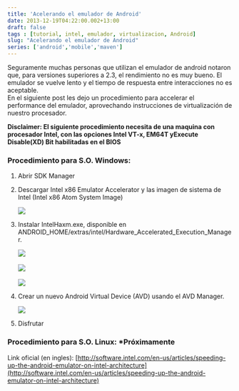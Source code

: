 ```yaml
---
title: 'Acelerando el emulador de Android'
date: 2013-12-19T04:22:00.002+13:00
draft: false
tags : [tutorial, intel, emulador, virtualizacion, Android]
slug: "Acelerando el emulador de Android"
series: ['android','mobile','maven']
---
```


Seguramente muchas personas que utilizan el emulador de android notaron que, para versiones superiores a 2.3, el rendimiento no es muy bueno. El emulador se vuelve lento y el tiempo de respuesta entre interacciones no es aceptable.  
En el siguiente post les dejo un procedimiento para accelerar el performance del emulador, aprovechando instrucciones de virtualización de nuestro procesador.  
  
  
**Disclaimer: El siguiente procedimiento necesita de una maquina con procesador Intel, con las opciones Intel VT-x, EM64T yExecute Disable(XD) Bit habilitadas en el BIOS**  
  

### Procedimiento para S.O. Windows:

1.  Abrir SDK Manager
2.  Descargar Intel x86 Emulator Accelerator y las imagen de sistema de Intel (Intel x86 Atom System Image) 
    
    [![](http://software.intel.com/sites/default/files/haxm01.png)](http://software.intel.com/sites/default/files/haxm01.png)
    
3.  Instalar IntelHaxm.exe, disponible en ANDROID\_HOME/extras/intel/Hardware\_Accelerated\_Execution\_Manager. 
    
    [![](http://software.intel.com/sites/default/files/haxm02.png)](http://software.intel.com/sites/default/files/haxm02.png) 
    
    [![](http://software.intel.com/sites/default/files/haxm03.png)](http://software.intel.com/sites/default/files/haxm03.png) 
    
    [![](http://software.intel.com/sites/default/files/haxm04.jpg)](http://software.intel.com/sites/default/files/haxm04.jpg)
    
4.  Crear un nuevo Android Virtual Device (AVD) usando el AVD Manager. 
    
    [![](http://software.intel.com/sites/default/files/haxm12.png)](http://software.intel.com/sites/default/files/haxm12.png)
    
5.  Disfrutar

  
  

### Procedimiento para S.O. Linux: *Próximamente 

  
Link oficial (en ingles): [http://software.intel.com/en-us/articles/speeding-up-the-android-emulator-on-intel-architecture](http://software.intel.com/en-us/articles/speeding-up-the-android-emulator-on-intel-architecture)